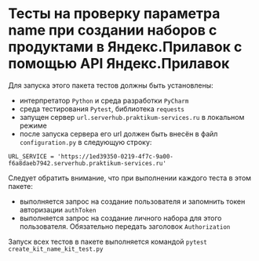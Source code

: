 # Тесты на проверку параметра name при создании наборов с продуктами в Яндекс.Прилавок с помощью API Яндекс.Прилавок #

Для запуска этого пакета тестов должны быть установлены: 
- интерпретатор `Python` и среда разработки `PyCharm`
- среда тестирования `Pytest`, библиотека `requests`
- запущен сервер `url.serverhub.praktikum-services.ru` в локальном режиме 
- после запуска сервера его url должен быть внесён в файл `configuration.py` в следующую строку:
```
URL_SERVICE = 'https://1ed39350-0219-4f7c-9a00-f6a8daeb7942.serverhub.praktikum-services.ru'
```

Следует обратить внимание, что при выполнении каждого теста в этом пакете:
- выполняется запрос на создание пользователя и запомнить токен авторизации `authToken`
- выполняется запрос на создание личного набора для этого пользователя. Обязательно передать заголовок `Authorization`

Запуск всех тестов в пакете выполняется командой `pytest create_kit_name_kit_test.py`





